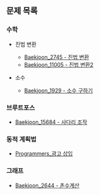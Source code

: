 ## 문제 목록

### 수학
- 진법 변환
    - [Baekjoon_2745 - 진법 변환](./math/Baekjoon_2745.py)
    - [Baekjoon_11005 - 진법 변환2](./math/Baekjoon_11005.py)

- 소수
    - [Baekjoon_1929 - 소수 구하기](./math/Baekjoon_1929.py)

### 브루트포스
- [Baekjoon_15684 - 사다리 조작](./brute_force/Baekjoon_15684.py)

### 동적 계획법
- [Programmers_광고 삽입](./dynamic_programming/Programmers_광고_삽입.py)

### 그래프
- [Baekjoon_2644 - 촌수계산](./graph/Baekjoon_2644.py)
